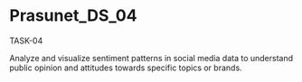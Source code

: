 # Prasunet_DS_04
TASK-04

Analyze and visualize sentiment patterns in social media data to understand public opinion and attitudes towards specific topics or brands.
